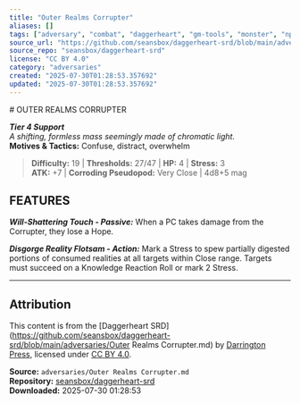 ```yaml
---
title: "Outer Realms Corrupter"
aliases: []
tags: ["adversary", "combat", "daggerheart", "gm-tools", "monster", "npc", "reference", "srd", "ttrpg"]
source_url: "https://github.com/seansbox/daggerheart-srd/blob/main/adversaries/Outer Realms Corrupter.md"
source_repo: "seansbox/daggerheart-srd"
license: "CC BY 4.0"
category: "adversaries"
created: "2025-07-30T01:28:53.357692"
updated: "2025-07-30T01:28:53.357692"
---
```


﻿# OUTER REALMS CORRUPTER

***Tier 4 Support***  
*A shifting, formless mass seemingly made of chromatic light.*  
**Motives & Tactics:** Confuse, distract, overwhelm

> **Difficulty:** 19 | **Thresholds:** 27/47 | **HP:** 4 | **Stress:** 3  
> **ATK:** +7 | **Corroding Pseudopod:** Very Close | 4d8+5 mag  

## FEATURES

***Will-Shattering Touch - Passive:*** When a PC takes damage from the Corrupter, they lose a Hope.

***Disgorge Reality Flotsam - Action:*** Mark a Stress to spew partially digested portions of consumed realities at all targets within Close range. Targets must succeed on a Knowledge Reaction Roll or mark 2 Stress.

---

## Attribution

This content is from the [Daggerheart SRD](https://github.com/seansbox/daggerheart-srd/blob/main/adversaries/Outer Realms Corrupter.md) by [Darrington Press](https://darringtonpress.com/), licensed under [CC BY 4.0](https://creativecommons.org/licenses/by/4.0/).

**Source:** `adversaries/Outer Realms Corrupter.md`  
**Repository:** [seansbox/daggerheart-srd](https://github.com/seansbox/daggerheart-srd)  
**Downloaded:** 2025-07-30 01:28:53

